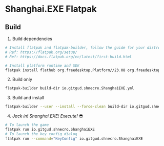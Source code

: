 # Shanghai.EXE Flatpak
## Build
1. Build dependencies
```bash
# Install flatpak and flatpak-builder, follow the guide for your distro
# Ref: https://flatpak.org/setup/
# Ref: https://docs.flatpak.org/en/latest/first-build.html

# Install platform runtime and SDK
flatpak install flathub org.freedesktop.Platform//23.08 org.freedesktop.Sdk//23.08
```
2. Build only
```bash
flatpak-builder build-dir io.gitgud.shnecro.ShanghaiEXE.yml
```
3. Build and install
```bash
flatpak-builder --user --install --force-clean build-dir io.gitgud.shnecro.ShanghaiEXE.yml
```
4. _Jack in! Shanghai.EXE! Execute!_ 😎
```bash
# To launch the game
flatpak run io.gitgud.shnecro.ShanghaiEXE
# To launch the key config dialog
flatpak run --command="KeyConfig" io.gitgud.shnecro.ShanghaiEXE
```